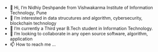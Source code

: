 - 👋 Hi, I’m Nidhiy Deshpande from Vishwakarma Institute of Information Technology, Pune
- 👀 I’m interested in data strucutures and algorithm, cybersecurity, blockchain technology
- 🌱 I’m currently a Third year B.Tech student in Information Technology.
- 💞️ I’m looking to collaborate in any open source software, algorithm, application 
- 📫 How to reach me ...

<!---
nidhiy0409/nidhiy0409 is a ✨ special ✨ repository because its `README.md` (this file) appears on your GitHub profile.
You can click the Preview link to take a look at your changes.
--->
